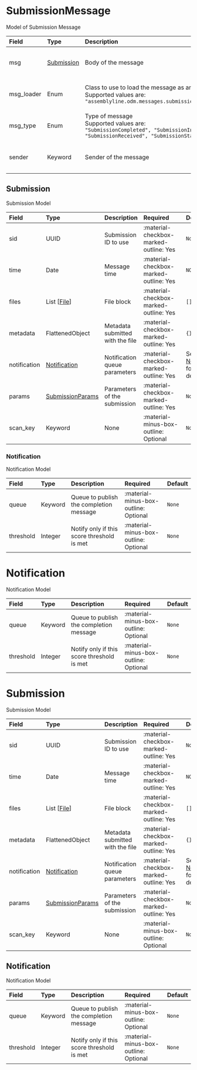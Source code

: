 [comment]: # (AUTOGENERATED MARKDOWN CONTENT. UPDATES TO ODM DOCUMENTATION SHOULD BE DONE THROUGH ASSEMBLYLINE-BASE REPO!)
# SubmissionMessage
Model of Submission Message

| Field | Type | Description | Required | Default |
| :--- | :--- | :--- | :--- | :--- |
| msg | [Submission](/assemblyline4_docs/odm/messages/submission/#submission) | Body of the message | <div style="width:100px">:material-checkbox-marked-outline: Yes</div> | `None` |
| msg_loader | Enum | Class to use to load the message as an object<br>Supported values are:<br>`"assemblyline.odm.messages.submission.SubmissionMessage"` | <div style="width:100px">:material-checkbox-marked-outline: Yes</div> | `assemblyline.odm.messages.submission.SubmissionMessage` |
| msg_type | Enum | Type of message<br>Supported values are:<br>`"SubmissionCompleted", "SubmissionIngested", "SubmissionReceived", "SubmissionStarted"` | <div style="width:100px">:material-checkbox-marked-outline: Yes</div> | `None` |
| sender | Keyword | Sender of the message | <div style="width:100px">:material-checkbox-marked-outline: Yes</div> | `None` |


[comment]: # (AUTOGENERATED MARKDOWN CONTENT. UPDATES TO ODM DOCUMENTATION SHOULD BE DONE THROUGH ASSEMBLYLINE-BASE REPO!)
## Submission
Submission Model

| Field | Type | Description | Required | Default |
| :--- | :--- | :--- | :--- | :--- |
| sid | UUID | Submission ID to use | <div style="width:100px">:material-checkbox-marked-outline: Yes</div> | `None` |
| time | Date | Message time | <div style="width:100px">:material-checkbox-marked-outline: Yes</div> | `NOW` |
| files | List [[File](/assemblyline4_docs/odm/models/submission/#file)] | File block | <div style="width:100px">:material-checkbox-marked-outline: Yes</div> | `[]` |
| metadata | FlattenedObject | Metadata submitted with the file | <div style="width:100px">:material-checkbox-marked-outline: Yes</div> | `{}` |
| notification | [Notification](/assemblyline4_docs/odm/messages/submission/#notification) | Notification queue parameters | <div style="width:100px">:material-checkbox-marked-outline: Yes</div> | See [Notification](/assemblyline4_docs/odm/messages/submission/#notification) for more details. |
| params | [SubmissionParams](/assemblyline4_docs/odm/models/submission/#submissionparams) | Parameters of the submission | <div style="width:100px">:material-checkbox-marked-outline: Yes</div> | `None` |
| scan_key | Keyword | None | <div style="width:100px">:material-minus-box-outline: Optional</div> | `None` |


[comment]: # (AUTOGENERATED MARKDOWN CONTENT. UPDATES TO ODM DOCUMENTATION SHOULD BE DONE THROUGH ASSEMBLYLINE-BASE REPO!)
### Notification
Notification Model

| Field | Type | Description | Required | Default |
| :--- | :--- | :--- | :--- | :--- |
| queue | Keyword | Queue to publish the completion message | <div style="width:100px">:material-minus-box-outline: Optional</div> | `None` |
| threshold | Integer | Notify only if this score threshold is met | <div style="width:100px">:material-minus-box-outline: Optional</div> | `None` |




[comment]: # (AUTOGENERATED MARKDOWN CONTENT. UPDATES TO ODM DOCUMENTATION SHOULD BE DONE THROUGH ASSEMBLYLINE-BASE REPO!)
# Notification
Notification Model

| Field | Type | Description | Required | Default |
| :--- | :--- | :--- | :--- | :--- |
| queue | Keyword | Queue to publish the completion message | <div style="width:100px">:material-minus-box-outline: Optional</div> | `None` |
| threshold | Integer | Notify only if this score threshold is met | <div style="width:100px">:material-minus-box-outline: Optional</div> | `None` |




[comment]: # (AUTOGENERATED MARKDOWN CONTENT. UPDATES TO ODM DOCUMENTATION SHOULD BE DONE THROUGH ASSEMBLYLINE-BASE REPO!)
# Submission
Submission Model

| Field | Type | Description | Required | Default |
| :--- | :--- | :--- | :--- | :--- |
| sid | UUID | Submission ID to use | <div style="width:100px">:material-checkbox-marked-outline: Yes</div> | `None` |
| time | Date | Message time | <div style="width:100px">:material-checkbox-marked-outline: Yes</div> | `NOW` |
| files | List [[File](/assemblyline4_docs/odm/models/submission/#file)] | File block | <div style="width:100px">:material-checkbox-marked-outline: Yes</div> | `[]` |
| metadata | FlattenedObject | Metadata submitted with the file | <div style="width:100px">:material-checkbox-marked-outline: Yes</div> | `{}` |
| notification | [Notification](/assemblyline4_docs/odm/messages/submission/#notification) | Notification queue parameters | <div style="width:100px">:material-checkbox-marked-outline: Yes</div> | See [Notification](/assemblyline4_docs/odm/messages/submission/#notification) for more details. |
| params | [SubmissionParams](/assemblyline4_docs/odm/models/submission/#submissionparams) | Parameters of the submission | <div style="width:100px">:material-checkbox-marked-outline: Yes</div> | `None` |
| scan_key | Keyword | None | <div style="width:100px">:material-minus-box-outline: Optional</div> | `None` |


[comment]: # (AUTOGENERATED MARKDOWN CONTENT. UPDATES TO ODM DOCUMENTATION SHOULD BE DONE THROUGH ASSEMBLYLINE-BASE REPO!)
## Notification
Notification Model

| Field | Type | Description | Required | Default |
| :--- | :--- | :--- | :--- | :--- |
| queue | Keyword | Queue to publish the completion message | <div style="width:100px">:material-minus-box-outline: Optional</div> | `None` |
| threshold | Integer | Notify only if this score threshold is met | <div style="width:100px">:material-minus-box-outline: Optional</div> | `None` |


